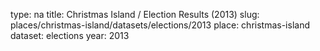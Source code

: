 type: na
title: Christmas Island / Election Results (2013)
slug: places/christmas-island/datasets/elections/2013
place: christmas-island
dataset: elections
year: 2013
